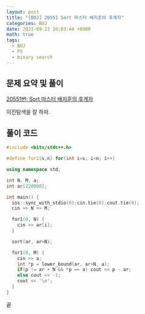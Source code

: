 ```yaml
---
layout: post
title: "[BOJ] 20551 Sort 마스터 배지훈의 후계자"
categories: BOJ
date: 2021-09-22 16:03:44 +0900
math: true
tags:
  - BOJ
  - PS
  - binary search
---
```


## 문제 요약 및 풀이

[20551번: Sort 마스터 배지훈의 후계자](https://www.acmicpc.net/problem/20551)

이진탐색을 잘 하자.

## 풀이 코드

```cpp
#include <bits/stdc++.h>

#define for1(s,n) for(int i=s; i<n; i++)

using namespace std;

int N, M, a;
int ar[220000];

int main() {
  ios::sync_with_stdio(0);cin.tie(0);cout.tie(0);
  cin >> N >> M;

  for1(0, N) {
    cin >> ar[i];
  }

  sort(ar, ar+N);

  for1(0, M) {
    cin >> a;
    int *p = lower_bound(ar, ar+N, a);
    if(p != ar + N && *p == a) cout << p - ar;
    else cout << -1;
    cout << '\n';
  }
}
```

끝
